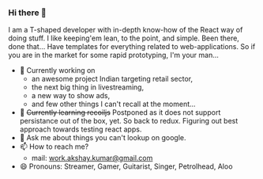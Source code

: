 ### Hi there 👋

<!--
**akshay-nm/akshay-nm** is a ✨ _special_ ✨ repository because its `README.md` (this file) appears on your GitHub profile.

Here are some ideas to get you started:
- ⚡ Fun fact: ...
-->
I am a T-shaped developer with in-depth know-how of the React way of doing stuff. I like keeping'em lean, to the point, and simple. 
Been there, done that... Have templates for everything related to web-applications. So if you are in the market for some rapid prototyping, I'm your man...

- 🔭 Currently working on 
  - an awesome project Indian targeting retail sector,
  - the next big thing in livestreaming,
  - a new way to show ads,
  - and few other things I can't recall at the moment...
- 🌱 <strike>Currently learning recoiljs</strike> Postponed as it does not support persistance out of the box, yet. So back to redux. Figuring out best approach towards testing react apps.
- 💬 Ask me about things you can't lookup on google.
- 📫 How to reach me?
  - mail: work.akshay.kumar@gmail.com
- 😄 Pronouns: Streamer, Gamer, Guitarist, Singer, Petrolhead, Aloo
